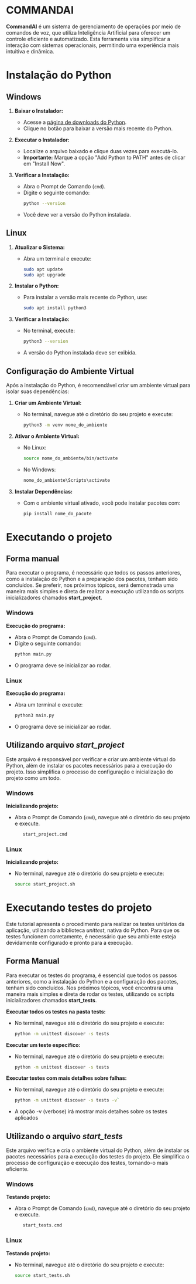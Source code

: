 # COMMANDAI
**CommandAI** é um sistema de gerenciamento de operações por meio de comandos de voz, que utiliza Inteligência Artificial para oferecer um controle eficiente e automatizado. Esta ferramenta visa simplificar a interação com sistemas operacionais, permitindo uma experiência mais intuitiva e dinâmica.


# Instalação do Python

## Windows

1. **Baixar o Instalador:**
   - Acesse a [página de downloads do Python](https://www.python.org/downloads/).
   - Clique no botão para baixar a versão mais recente do Python.

2. **Executar o Instalador:**
   - Localize o arquivo baixado e clique duas vezes para executá-lo.
   - **Importante:** Marque a opção "Add Python to PATH" antes de clicar em "Install Now".

3. **Verificar a Instalação:**
   - Abra o Prompt de Comando (`cmd`).
   - Digite o seguinte comando:
     ```bash
     python --version
     ```
   - Você deve ver a versão do Python instalada.

## Linux

1. **Atualizar o Sistema:**
   - Abra um terminal e execute:
     ```bash
     sudo apt update
     sudo apt upgrade
     ```

2. **Instalar o Python:**
   - Para instalar a versão mais recente do Python, use:
     ```bash
     sudo apt install python3
     ```

3. **Verificar a Instalação:**
   - No terminal, execute:
     ```bash
     python3 --version
     ```
   - A versão do Python instalada deve ser exibida.

## Configuração do Ambiente Virtual

Após a instalação do Python, é recomendável criar um ambiente virtual para isolar suas dependências:

1. **Criar um Ambiente Virtual:**
   - No terminal, navegue até o diretório do seu projeto e execute:
     ```bash
     python3 -m venv nome_do_ambiente
     ```

2. **Ativar o Ambiente Virtual:**
   - No Linux:
     ```bash
     source nome_do_ambiente/bin/activate
     ```
   - No Windows:
     ```bash
     nome_do_ambiente\Scripts\activate
     ```

3. **Instalar Dependências:**
   - Com o ambiente virtual ativado, você pode instalar pacotes com:
     ```bash
     pip install nome_do_pacote
     ```

# Executando o projeto

## Forma manual
Para executar o programa, é necessário que todos os passos anteriores, como a instalação do Python e a preparação dos pacotes, tenham sido concluídos. Se preferir, nos próximos tópicos, será demonstrada uma maneira mais simples e direta de realizar a execução utilizando os scripts inicializadores chamados **start_project**.

### Windows

   **Execução do programa:**
   - Abra o Prompt de Comando (`cmd`).
   - Digite o seguinte comando:
     ```bash
     python main.py
     ```
   - O programa deve se inicializar ao rodar.


### Linux

   **Execução do programa:**
   - Abra um terminal e execute:
     ```bash
     python3 main.py
     ```
   - O programa deve se inicializar ao rodar.

## Utilizando arquivo *start_project*
Este arquivo é responsável por verificar e criar um ambiente virtual do Python, além de instalar os pacotes necessários para a execução do projeto. Isso simplifica o processo de configuração e inicialização do projeto como um todo.


### Windows

   **Inicializando projeto:**
   - Abra o Prompt de Comando (`cmd`), navegue até o diretório do seu projeto e execute.
     ```bash
        start_project.cmd
     ```

### Linux

   **Inicializando projeto:**
   - No terminal, navegue até o diretório do seu projeto e execute:
     ```bash
     source start_project.sh
     ```

# Executando testes do projeto
Este tutorial apresenta o procedimento para realizar os testes unitários da aplicação, utilizando a biblioteca *unittest*, nativa do Python. Para que os testes funcionem corretamente, é necessário que seu ambiente esteja devidamente configurado e pronto para a execução.

## Forma Manual
Para executar os testes do programa, é essencial que todos os passos anteriores, como a instalação do Python e a configuração dos pacotes, tenham sido concluídos. Nos próximos tópicos, você encontrará uma maneira mais simples e direta de rodar os testes, utilizando os scripts inicializadores chamados **start_tests**.

   **Executar todos os testes na pasta tests:**
   - No terminal, navegue até o diretório do seu projeto e execute:
     ```bash
     python -m unittest discover -s tests
     ```

   **Executar um teste específico:**
   - No terminal, navegue até o diretório do seu projeto e execute:
     ```bash
     python -m unittest discover -s tests
     ```

   **Executar testes com mais detalhes sobre falhas:**
   - No terminal, navegue até o diretório do seu projeto e execute:
     ```bash
     python -m unittest discover -s tests -v`
     ```
   - A opção -v (verbose) irá mostrar mais detalhes sobre os testes aplicados

  
## Utilizando o arquivo *start_tests*
Este arquivo verifica e cria o ambiente virtual do Python, além de instalar os pacotes necessários para a execução dos testes do projeto. Ele simplifica o processo de configuração e execução dos testes, tornando-o mais eficiente.

### Windows

   **Testando projeto:**
   - Abra o Prompt de Comando (`cmd`), navegue até o diretório do seu projeto e execute.
     ```bash
        start_tests.cmd
     ```

### Linux

   **Testando projeto:**
   - No terminal, navegue até o diretório do seu projeto e execute:
     ```bash
     source start_tests.sh
     ```